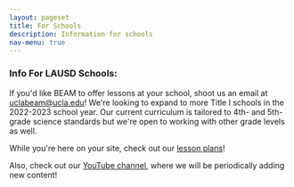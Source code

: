 ```yaml
---
layout: pageset
title: For Schools
description: Information for schools
nav-menu: true
---
```


### Info For LAUSD Schools:

If you'd like BEAM to offer lessons at your school, shoot us an email at <a href="mailto:uclabeam@ucla.edu">uclabeam@ucla.edu</a>! We're looking to expand to more Title I schools in the 2022-2023 school year. Our current curriculum is tailored to 4th- and 5th-grade science standards but we're open to working with other grade levels as well.

While you're here on your site, check out our [lesson plans]({{site.baseurl}}/pages/lessons.html)!

Also, check out our [YouTube channel]({{site.socials.YouTube}}), where we will be periodically adding new content!
